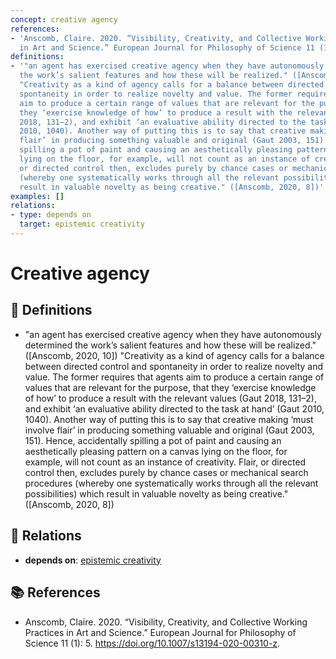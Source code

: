 ```yaml
---
concept: creative agency
references:
- 'Anscomb, Claire. 2020. “Visibility, Creativity, and Collective Working Practices
  in Art and Science.” European Journal for Philosophy of Science 11 (1): 5. https://doi.org/10.1007/s13194-020-00310-z.'
definitions:
- '"an agent has exercised creative agency when they have autonomously determined
  the work’s salient features and how these will be realized." ([Anscomb, 2020, 10])
  "Creativity as a kind of agency calls for a balance between directed control and
  spontaneity in order to realize novelty and value. The former requires that agents
  aim to produce a certain range of values that are relevant for the purpose, that
  they ‘exercise knowledge of how’ to produce a result with the relevant values (Gaut
  2018, 131–2), and exhibit ‘an evaluative ability directed to the task at hand’ (Gaut
  2010, 1040). Another way of putting this is to say that creative making ‘must involve
  flair’ in producing something valuable and original (Gaut 2003, 151). Hence, accidentally
  spilling a pot of paint and causing an aesthetically pleasing pattern on a canvas
  lying on the floor, for example, will not count as an instance of creativity. Flair,
  or directed control then, excludes purely by chance cases or mechanical search procedures
  (whereby one systematically works through all the relevant possibilities) which
  result in valuable novelty as being creative." ([Anscomb, 2020, 8])'
examples: []
relations:
- type: depends on
  target: epistemic creativity
---
```


# Creative agency

## 📖 Definitions

- "an agent has exercised creative agency when they have autonomously determined the work’s salient features and how these will be realized." ([Anscomb, 2020, 10]) "Creativity as a kind of agency calls for a balance between directed control and spontaneity in order to realize novelty and value. The former requires that agents aim to produce a certain range of values that are relevant for the purpose, that they ‘exercise knowledge of how’ to produce a result with the relevant values (Gaut 2018, 131–2), and exhibit ‘an evaluative ability directed to the task at hand’ (Gaut 2010, 1040). Another way of putting this is to say that creative making ‘must involve flair’ in producing something valuable and original (Gaut 2003, 151). Hence, accidentally spilling a pot of paint and causing an aesthetically pleasing pattern on a canvas lying on the floor, for example, will not count as an instance of creativity. Flair, or directed control then, excludes purely by chance cases or mechanical search procedures (whereby one systematically works through all the relevant possibilities) which result in valuable novelty as being creative." ([Anscomb, 2020, 8])

## 🔗 Relations

- **depends on**: [epistemic creativity](./epistemic-creativity.md)

## 📚 References

- Anscomb, Claire. 2020. “Visibility, Creativity, and Collective Working Practices in Art and Science.” European Journal for Philosophy of Science 11 (1): 5. https://doi.org/10.1007/s13194-020-00310-z.
